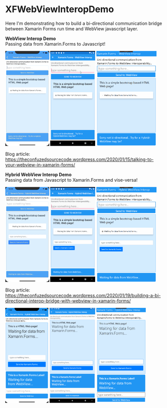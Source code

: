 # XFWebViewInteropDemo
Here I'm demonstrating how to build a bi-directional communication bridge between Xamarin Forms run time and WebView javascript layer. 

**WebView Interop Demo** <br />
Passing data from Xamarin.Forms to Javascript!

<img src="/screenshots/XFWebViewInteropIos.gif" height="300"/> <img src="/screenshots/XFWebViewInteropAndroid.gif" height="300"/> <img src="/screenshots/XFWebViewInteropWindows.gif" height="300"/>

Blog article: https://theconfuzedsourcecode.wordpress.com/2020/01/15/talking-to-your-webview-in-xamarin-forms/


**Hybrid WebView Interop Demo** <br />
Passing data from Javascript to Xamarin.Forms and vise-versa!

<img src="/screenshots/XFHybridWebViewInteropIos.gif" height="300"/> <img src="/screenshots/XFHybridWebViewInteropAndroid.gif" height="300"/> <img src="/screenshots/XFHybridWebViewInteropWindows.gif" height="300"/>

Blog article: https://theconfuzedsourcecode.wordpress.com/2020/01/19/building-a-bi-directional-interop-bridge-with-webview-in-xamarin-forms/


<img src="/screenshots/ChatDemoiOS.gif" height="300"/> <img src="/screenshots/ChatDemoAndroid.gif" height="300"/> <img src="/screenshots/ChatDemoUWP.gif" height="300"/>
